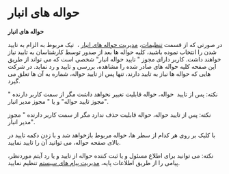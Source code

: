 # حواله های انبار    

**حواله های انبار** 

در صورتی که از قسمت [تنظیمات](../../Setting.md)، [مدیریت حواله های انبار](../../Setting/Personalizing/Warehousedraftmanagement.md) ،  تیک مربوط به الزام به تایید شدن را انتخاب نموده باشید، کلیه حواله ها بعد از صدور توسط کارشناسان به تایید نیاز خواهند داشت. کاربر دارای مجوز " تایید حواله انبار" شخصی است که می تواند از طریق این صفحه کلیه حواله های صادر شده  را مشاهده، بررسی و تایید و رد نماید. در شرکت هایی که حواله ها نیاز به تایید دارند، تنها پس از تایید حواله، شماره به آن ها تعلق می گیرد.

نکته: پس از تایید  حواله، حواله قابلیت تغییر نخواهد داشت مگر از سمت کاربر دارنده " مجوز تایید حواله" و یا " مجوز مدیر انبار".

نکته: پس از تایید حواله، حواله قابلیت حذف ندارد مگر از سمت کاربر دارنده " مجوز مدیر انبار".

با کلیک بر روی هر کدام از سطر ها، حواله مربوط بازخواهد شد و با زدن دکمه تایید در بالای صفحه حواله، می توانید آن را تایید نمایید.

نکته: می توانید برای اطلاع مسئول و یا ثبت کننده حواله از تایید و یا رد آیتم موردنظر، پیامی را از طریق اطلاعات پایه، [مدیریت پیام های سیستم](HelpPayamgostar\Setting\SystemMessagesManagement.md) تنظیم نمایید.